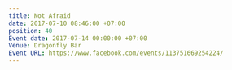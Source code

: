 ```yaml
---
title: Not Afraid
date: 2017-07-10 08:46:00 +07:00
position: 40
Event date: 2017-07-14 00:00:00 +07:00
Venue: Dragonfly Bar
Event URL: https://www.facebook.com/events/113751669254224/
---
```


